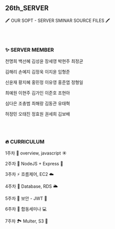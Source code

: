 ## 26th_SERVER
🖍 OUR SOPT - SERVER SMINAR SOURCE FILES  🖍

### ㅤ
### ✨  SERVER MEMBER
천명희 백선혜 김성윤 장세영 박현주 최정균

김해리 손예지 김정욱 이지윤 임형준

신윤재 황지혜 홍민정 이유영 홍준엽 정형일

최예원 이현주 김가인 이준호 조현아

심다은 조충범 최해랑 김동관 유태혁

허정민 오태진 정효원 권세희 김보배


### ㅤ
### 🔥  CURRICULUM

1주차 🌈 overview, javascript ☀️

2주차 🌿 NodeJS + Express 🦖

3주차 ⚡️ 흐름제어, EC2 ☁️

4주차 💾 Database, RDS 🌥

5주차 🔐 보안 - JWT 📜

6주차 📲 합동세미나 💻

7주차 🏞 Multer, S3 📸
### ㅤ
### ㅤ
